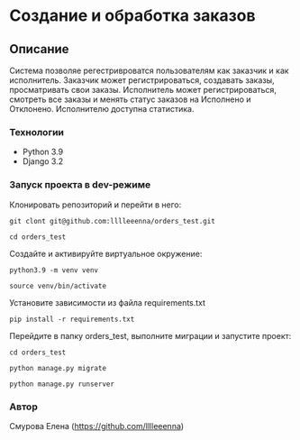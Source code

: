 # Создание и обработка заказов

## Описание
Система позволяе регестривроватся пользователям как заказчик и как исполнитель.
Заказчик может регистрироваться, создавать заказы, просматривать свои заказы.
Исполнитель может регистрироваться, смотреть все заказы и менять статус заказов
на Исполнено и Отклонено. Исполнителю доступна статистика.

### Технологии
- Python 3.9
- Django 3.2

### Запуск проекта в dev-режиме
Клонировать репозиторий и перейти в него:
```
git clont git@github.com:lllleeenna/orders_test.git
```
```
cd orders_test
```
Создайте и активируйте виртуальное окружение:
```
python3.9 -m venv venv
```
```
source venv/bin/activate
```
Установите зависимости из файла requirements.txt
```
pip install -r requirements.txt
```
Перейдите в папку orders_test, выполните миграции и запустите проект:
```
cd orders_test
```
```
python manage.py migrate
```
```
python manage.py runserver
```
### Автор
Смурова Елена (https://github.com/lllleeenna)